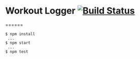 Workout Logger [![Build Status](https://magnum.travis-ci.org/braungoodson/workout-logger.png?branch=develop)](https://magnum.travis-ci.org/braungoodson/workout-logger)
=====
======

    $ npm install
     ...
    $ npm start
     ...
    $ npm test
